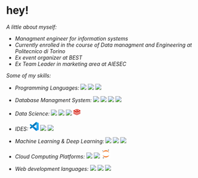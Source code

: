 # hey!

*A little about myself:*

<ul>
  <li> <em>Managment engineer for information systems</em> </li>
  <li> <em>Currently enrolled in the course of Data managment and Engineering at Politecnico di Torino</li>
  <li> <em>Ex event organizer at BEST </li>
  <li> <em>Ex Team Leader in marketing area at AIESEC</li>
</ul>
    
*Some of my skills:*

* <em>Programming Languages</em>:
<code><img src="https://www.vectorlogo.zone/logos/python/python-ar21.svg"></code>
<code><img width="10%" src="https://www.vectorlogo.zone/logos/java/java-ar21.svg"></code>
<code><img width="5%" src="https://cdn.jsdelivr.net/gh/devicons/devicon/icons/cplusplus/cplusplus-original.svg"/></code>


* <em>Database Managment System</em>:
<code><img width="10%" src="https://www.vectorlogo.zone/logos/oracle/oracle-ar21.svg"></code>
<code><img width="10%" src="https://www.vectorlogo.zone/logos/mysql/mysql-ar21.svg"></code>
<code><img width="10%" src="https://www.vectorlogo.zone/logos/mongodb/mongodb-ar21.svg"></code>
<code><img width="10%" src="https://www.vectorlogo.zone/logos/redis/redis-ar21.svg"></code>

* <em>Data Science</em>:
<code><img width="10%" src="https://www.vectorlogo.zone/logos/numpy/numpy-ar21.svg"></code>
<code><img width="5%" src="https://cdn.jsdelivr.net/gh/devicons/devicon/icons/pandas/pandas-original.svg"></code>
<code><img width="10%" src=https://github.com/kekko3d/imgs/blob/main/spark%20(1).png></code>
<code><img width="4%" src=https://github.com/devicons/devicon/blob/master/icons/redis/redis-plain.svg></code>

* <em>IDES</em>:
<code><img width="5%" src="https://github.com/devicons/devicon/blob/master/icons/vscode/vscode-original.svg"></code>
<code><img width="10%" src="https://www.vectorlogo.zone/logos/eclipse/eclipse-ar21.svg"></code>
<code><img width="5%" src="https://github.com/kekko3d/imgs/blob/main/pycharm.svg.png"></code>

* <em>Machine Learning & Deep Learning</em>:
<code><img width="10%" src="https://github.com/kekko3d/imgs/blob/main/scikit.png"></code>
<code><img width="10%" src="https://www.vectorlogo.zone/logos/tensorflow/tensorflow-ar21.svg"></code>
<code><img width="10%" src="https://www.vectorlogo.zone/logos/pytorch/pytorch-ar21.svg"></code>

* <em>Cloud Computing Platforms</em>:
<code><img width="8%" src="https://github.com/kekko3d/imgs/blob/main/colab.svg (1).png"></code>
<code><img width="4%" src="https://github.com/kekko3d/imgs/blob/main/deepnote.png"></code>
<code><img width="5%" src="https://github.com/devicons/devicon/blob/master/icons/jupyter/jupyter-original.svg"></code>

* Web development languages</em>:
<code><img width="10%" src="https://www.vectorlogo.zone/logos/javascript/javascript-ar21.svg"></code>
<code><img width="10%" src="https://www.vectorlogo.zone/logos/w3_html5/w3_html5-ar21.svg"></code>
<code><img width="10%" src="https://www.vectorlogo.zone/logos/w3_css/w3_css-ar21.svg"></code>









          

